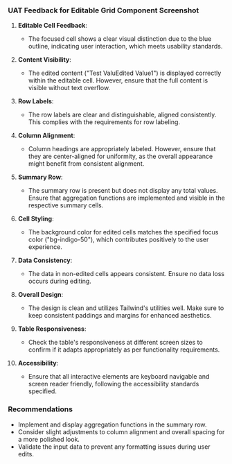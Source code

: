 ### UAT Feedback for Editable Grid Component Screenshot

1. **Editable Cell Feedback**:
   - The focused cell shows a clear visual distinction due to the blue outline, indicating user interaction, which meets usability standards.

2. **Content Visibility**:
   - The edited content ("Test ValuEdited Value1") is displayed correctly within the editable cell. However, ensure that the full content is visible without text overflow.

3. **Row Labels**:
   - The row labels are clear and distinguishable, aligned consistently. This complies with the requirements for row labeling.

4. **Column Alignment**:
   - Column headings are appropriately labeled. However, ensure that they are center-aligned for uniformity, as the overall appearance might benefit from consistent alignment.

5. **Summary Row**:
   - The summary row is present but does not display any total values. Ensure that aggregation functions are implemented and visible in the respective summary cells.

6. **Cell Styling**:
   - The background color for edited cells matches the specified focus color ("bg-indigo-50"), which contributes positively to the user experience.

7. **Data Consistency**:
   - The data in non-edited cells appears consistent. Ensure no data loss occurs during editing.

8. **Overall Design**:
   - The design is clean and utilizes Tailwind's utilities well. Make sure to keep consistent paddings and margins for enhanced aesthetics.

9. **Table Responsiveness**:
   - Check the table's responsiveness at different screen sizes to confirm if it adapts appropriately as per functionality requirements.

10. **Accessibility**:
    - Ensure that all interactive elements are keyboard navigable and screen reader friendly, following the accessibility standards specified.

### Recommendations
- Implement and display aggregation functions in the summary row.
- Consider slight adjustments to column alignment and overall spacing for a more polished look.
- Validate the input data to prevent any formatting issues during user edits.